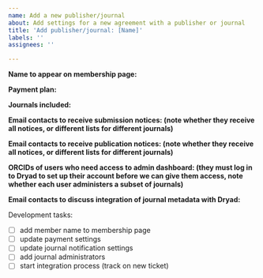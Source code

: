 ```yaml
---
name: Add a new publisher/journal
about: Add settings for a new agreement with a publisher or journal
title: 'Add publisher/journal: [Name]'
labels: ''
assignees: ''

---
```


**Name to appear on membership page:** 

**Payment plan:**

**Journals included:** 

**Email contacts to receive submission notices: (note whether they receive all notices, or different lists for different journals)** 

**Email contacts to receive publication notices: (note whether they receive all notices, or different lists for different journals)** 

**ORCIDs of users who need access to admin dashboard: (they must log in to Dryad to set up their account before we can give them access, note whether each user administers a subset of journals)**

**Email contacts to discuss integration of journal metadata with Dryad:**

Development tasks:
- [ ] add member name to membership page
- [ ] update payment settings
- [ ] update journal notification settings
- [ ] add journal administrators
- [ ] start integration process (track on new ticket)
